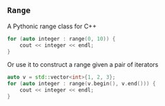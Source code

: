 `Range`
-------

A Pythonic range class for C++

```C++
for (auto integer : range(0, 10)) {
    cout << integer << endl;
}
```

Or use it to construct a range given a pair of iterators

```C++
auto v = std::vector<int>{1, 2, 3};
for (auto integer : range(v.begin(), v.end())) {
    cout << integer << endl;
}
